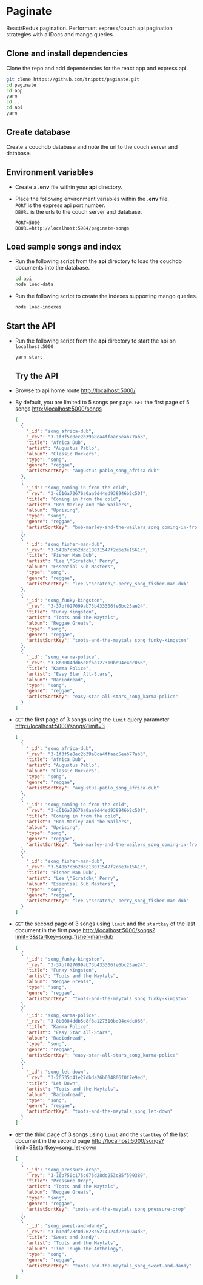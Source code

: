 # Paginate

React/Redux pagination. Performant express/couch api pagination strategies with allDocs and mango queries.

## Clone and install dependencies

Clone the repo and add dependencies for the react app and express api.

```bash
git clone https://github.com/tripott/paginate.git
cd paginate
cd app
yarn
cd ..
cd api
yarn
```

## Create database

Create a couchdb database and note the url to the couch server and database.

## Environment variables

* Create a **.env** file within your **api** directory.
* Place the following environment variables within the **.env** file.  
  `PORT` is the express api port number.  
  `DBURL` is the urls to the couch server and database.

  ```
  PORT=5000
  DBURL=http://localhost:5984/paginate-songs
  ```

## Load sample songs and index

* Run the following script from the **api** directory to load the couchdb documents into the database.

  ```bash
  cd api
  node load-data
  ```

* Run the following script to create the indexes supporting mango queries.

  ```bash
  node load-indexes
  ```

## Start the API

* Run the following script from the **api** directory to start the api on `localhost:5000`

  ```bash
  yarn start
  ```

  ## Try the API

* Browse to api home route [http://localhost:5000/](http://localhost:5000/)
* By default, you are limited to 5 songs per page. `GET` the first page of 5 songs [http://localhost:5000/songs](http://localhost:5000/songs)

  ```json
  [
    {
      "_id": "song_africa-dub",
      "_rev": "3-1f3f5e0ec2b39a8ca4ffaac5eab77ab3",
      "title": "Africa Dub",
      "artist": "Augustus Pablo",
      "album": "Classic Rockers",
      "type": "song",
      "genre": "reggae",
      "artistSortKey": "augustus-pablo_song_africa-dub"
    },
    {
      "_id": "song_coming-in-from-the-cold",
      "_rev": "3-c616a72676a0aa9d44ed938946b2c50f",
      "title": "Coming in from the cold",
      "artist": "Bob Marley and the Wailers",
      "album": "Uprising",
      "type": "song",
      "genre": "reggae",
      "artistSortKey": "bob-marley-and-the-wailers_song_coming-in-from-the-cold"
    },
    {
      "_id": "song_fisher-man-dub",
      "_rev": "3-548b7cb62ddc18031547f2c6e3e1561c",
      "title": "Fisher Man Dub",
      "artist": "Lee \"Scratch\" Perry",
      "album": "Essential Sub Masters",
      "type": "song",
      "genre": "reggae",
      "artistSortKey": "lee-\"scratch\"-perry_song_fisher-man-dub"
    },
    {
      "_id": "song_funky-kingston",
      "_rev": "3-37bf027099ab73b433306fe6bc25ae24",
      "title": "Funky Kingston",
      "artist": "Toots and the Maytals",
      "album": "Reggae Greats",
      "type": "song",
      "genre": "reggae",
      "artistSortKey": "toots-and-the-maytals_song_funky-kingston"
    },
    {
      "_id": "song_karma-police",
      "_rev": "3-8b0084ddb5e8f6a127310bd94e4dc066",
      "title": "Karma Police",
      "artist": "Easy Star All-Stars",
      "album": "Radiodread",
      "type": "song",
      "genre": "reggae",
      "artistSortKey": "easy-star-all-stars_song_karma-police"
    }
  ]
  ```

* `GET` the first page of 3 songs using the `limit` query parameter [http://localhost:5000/songs?limit=3](http://localhost:5000/songs?limit=3)

  ```json
  [
    {
      "_id": "song_africa-dub",
      "_rev": "3-1f3f5e0ec2b39a8ca4ffaac5eab77ab3",
      "title": "Africa Dub",
      "artist": "Augustus Pablo",
      "album": "Classic Rockers",
      "type": "song",
      "genre": "reggae",
      "artistSortKey": "augustus-pablo_song_africa-dub"
    },
    {
      "_id": "song_coming-in-from-the-cold",
      "_rev": "3-c616a72676a0aa9d44ed938946b2c50f",
      "title": "Coming in from the cold",
      "artist": "Bob Marley and the Wailers",
      "album": "Uprising",
      "type": "song",
      "genre": "reggae",
      "artistSortKey": "bob-marley-and-the-wailers_song_coming-in-from-the-cold"
    },
    {
      "_id": "song_fisher-man-dub",
      "_rev": "3-548b7cb62ddc18031547f2c6e3e1561c",
      "title": "Fisher Man Dub",
      "artist": "Lee \"Scratch\" Perry",
      "album": "Essential Sub Masters",
      "type": "song",
      "genre": "reggae",
      "artistSortKey": "lee-\"scratch\"-perry_song_fisher-man-dub"
    }
  ]
  ```

* `GET` the second page of 3 songs using `limit` and the `startkey` of the last document in the first page [http://localhost:5000/songs?limit=3&startkey=song_fisher-man-dub](http://localhost:5000/songs?limit=3&startkey=song_fisher-man-dub)

  ```json
  [
    {
      "_id": "song_funky-kingston",
      "_rev": "3-37bf027099ab73b433306fe6bc25ae24",
      "title": "Funky Kingston",
      "artist": "Toots and the Maytals",
      "album": "Reggae Greats",
      "type": "song",
      "genre": "reggae",
      "artistSortKey": "toots-and-the-maytals_song_funky-kingston"
    },
    {
      "_id": "song_karma-police",
      "_rev": "3-8b0084ddb5e8f6a127310bd94e4dc066",
      "title": "Karma Police",
      "artist": "Easy Star All-Stars",
      "album": "Radiodread",
      "type": "song",
      "genre": "reggae",
      "artistSortKey": "easy-star-all-stars_song_karma-police"
    },
    {
      "_id": "song_let-down",
      "_rev": "3-26535d41e27dbda26b604806f0f7e9ed",
      "title": "Let Down",
      "artist": "Toots and the Maytals",
      "album": "Radiodread",
      "type": "song",
      "genre": "reggae",
      "artistSortKey": "toots-and-the-maytals_song_let-down"
    }
  ]
  ```

* `GET` the third page of 3 songs using `limit` and the `startkey` of the last document in the second page [http://localhost:5000/songs?limit=3&startkey=song_let-down](http://localhost:5000/songs?limit=3&startkey=song_let-down)

  ```json
  [
    {
      "_id": "song_pressure-drop",
      "_rev": "3-16b750c175c075d28dc253c85f599380",
      "title": "Pressure Drop",
      "artist": "Toots and the Maytals",
      "album": "Reggae Greats",
      "type": "song",
      "genre": "reggae",
      "artistSortKey": "toots-and-the-maytals_song_pressure-drop"
    },
    {
      "_id": "song_sweet-and-dandy",
      "_rev": "3-b1edf23c0d2628c5214924f221b9a4d8",
      "title": "Sweet and Dandy",
      "artist": "Toots and the Maytals",
      "album": "Time Tough the Anthology",
      "type": "song",
      "genre": "reggae",
      "artistSortKey": "toots-and-the-maytals_song_sweet-and-dandy"
    }
  ]
  ```

